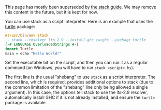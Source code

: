 This page has mostly been superseded by [the stack
guide](https://github.com/commercialhaskell/stack/blob/master/GUIDE.md#ghcrunghc). We may
remove this content in the future, but it is kept for now.

You can use stack as a script interpreter.  Here is an example that uses the [turtle](http://www.stackage.org/package/turtle) package:

```haskell
#!/usr/bin/env stack
-- stack --resolver lts-2.9 --install-ghc runghc --package turtle
{-# LANGUAGE OverloadedStrings #-}
import Turtle
main = echo "Hello World!"
```

Set the executable bit on the script, and then you can run it as a regular command (on Windows, you will have to run `stack <script>.hs`).

The first line is the usual "shebang" to use `stack` as a script interpreter.  The second line, which is required, provides additional options to stack (due to the common limitation of the "shebang" line only being allowed a single argument).  In this case, the options tell stack to use the lts-2.9 resolver, automatically install GHC if it is not already installed, and ensure the `turtle` package is available.
